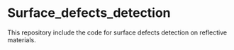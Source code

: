 # Surface_defects_detection
This repository include the code for surface defects detection on reflective materials. 
